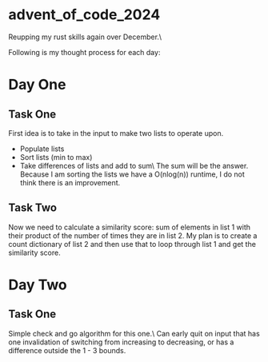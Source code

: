 # advent_of_code_2024
Reupping my rust skills again over December.\\

Following is my thought process for each day:
# Day One
## Task One
First idea is to take in the input to make two lists to operate upon.
* Populate lists
* Sort lists (min to max)
* Take differences of lists and add to sum\\
The sum will be the answer. Because I am sorting the lists we have a O(nlog(n)) runtime, I do not think there is an improvement.
## Task Two
Now we need to calculate a similarity score: sum of elements in list 1 with their product of the number of times they are in list 2.
My plan is to create a count dictionary of list 2 and then use that to loop through list 1 and get the similarity score.

# Day Two
## Task One
Simple check and go algorithm for this one.\\
Can early quit on input that has one invalidation of switching from increasing to decreasing, or has a difference outside the 1 - 3 bounds.
